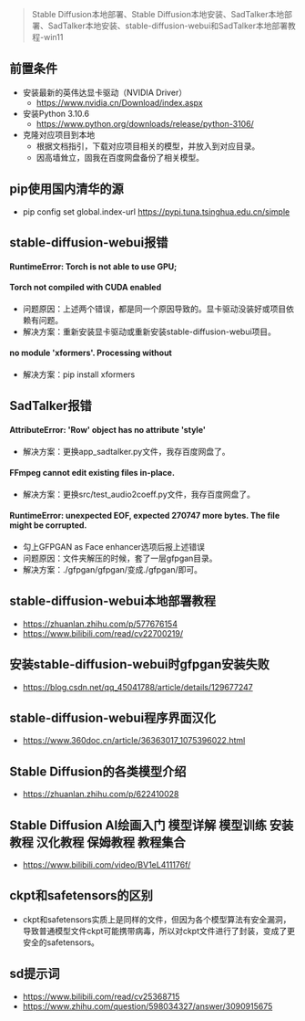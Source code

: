 > Stable Diffusion本地部署、Stable Diffusion本地安装、SadTalker本地部署、SadTalker本地安装、stable-diffusion-webui和SadTalker本地部署教程-win11

## 前置条件
* 安装最新的英伟达显卡驱动（NVIDIA Driver）
  - https://www.nvidia.cn/Download/index.aspx
* 安装Python 3.10.6
  - https://www.python.org/downloads/release/python-3106/
* 克隆对应项目到本地
  - 根据文档指引，下载对应项目相关的模型，并放入到对应目录。
  - 因高墙耸立，固我在百度网盘备份了相关模型。

## pip使用国内清华的源
* pip config set global.index-url https://pypi.tuna.tsinghua.edu.cn/simple

## stable-diffusion-webui报错
#### RuntimeError: Torch is not able to use GPU;
#### Torch not compiled with CUDA enabled
* 问题原因：上述两个错误，都是同一个原因导致的。显卡驱动没装好或项目依赖有问题。
* 解决方案：重新安装显卡驱动或重新安装stable-diffusion-webui项目。
#### no module 'xformers'. Processing without
* 解决方案：pip install xformers

## SadTalker报错
#### AttributeError: 'Row' object has no attribute 'style'
* 解决方案：更换app_sadtalker.py文件，我存百度网盘了。
#### FFmpeg cannot edit existing files in-place.
* 解决方案：更换src/test_audio2coeff.py文件，我存百度网盘了。
#### RuntimeError: unexpected EOF, expected 270747 more bytes. The file might be corrupted.
* 勾上GFPGAN as Face enhancer选项后报上述错误
* 问题原因：文件夹解压的时候，套了一层gfpgan目录。
* 解决方案：./gfpgan/gfpgan/变成./gfpgan/即可。

## stable-diffusion-webui本地部署教程
* https://zhuanlan.zhihu.com/p/577676154
* https://www.bilibili.com/read/cv22700219/

## 安装stable-diffusion-webui时gfpgan安装失败
* https://blog.csdn.net/qq_45041788/article/details/129677247

## stable-diffusion-webui程序界面汉化
* https://www.360doc.cn/article/36363017_1075396022.html

## Stable Diffusion的各类模型介绍
* https://zhuanlan.zhihu.com/p/622410028

## Stable Diffusion AI绘画入门 模型详解 模型训练 安装教程 汉化教程 保姆教程 教程集合
* https://www.bilibili.com/video/BV1eL411176f/

## ckpt和safetensors的区别
* ckpt和safetensors实质上是同样的文件，但因为各个模型算法有安全漏洞，导致普通模型文件ckpt可能携带病毒，所以对ckpt文件进行了封装，变成了更安全的safetensors。

## sd提示词
* https://www.bilibili.com/read/cv25368715
* https://www.zhihu.com/question/598034327/answer/3090915675
